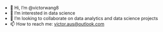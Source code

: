 - 👋 Hi, I’m @victorwang8
- 👀 I’m interested in data science
- 💞️ I’m looking to collaborate on data analytics and data science projects
- 📫 How to reach me: victor.aus@outlook.com

<!---
victorwang8/victorwang8 is a ✨ special ✨ repository because its `README.md` (this file) appears on your GitHub profile.
You can click the Preview link to take a look at your changes.
--->

